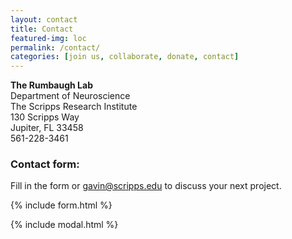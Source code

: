 ```yaml
---
layout: contact
title: Contact
featured-img: loc
permalink: /contact/
categories: [join us, collaborate, donate, contact]
---
```


<strong>The Rumbaugh Lab</strong>  
Department of Neuroscience  
The Scripps Research Institute  
130 Scripps Way  
Jupiter, FL 33458  
561-228-3461    


### Contact form:

Fill in the form or [gavin@scripps.edu](mailto:{{site.email}}) to discuss your next project.

{% include form.html %}

{% include modal.html %}
